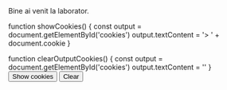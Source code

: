 
<script>
  document.cookie = "session=test GDPR"; document.cookie = "favorite_task=collect Data"; function alertCookie() { alert(document.cookie); } 
  document.cookie = "name=oeschger; SameSite=None; Secure";
  document.cookie = "favorite_food=tripe; SameSite=None; Secure";

</script>
<body>
  Bine ai venit la laborator.


function showCookies() {
  const output = document.getElementById('cookies')
  output.textContent = '> ' + document.cookie
}

function clearOutputCookies() {
  const output = document.getElementById('cookies')
  output.textContent = ''
}  
<button onclick="alertCookie()">Show cookies</button>
<button onclick="clearOutputCookies()">Clear</button>

<div>
  <code id="cookies"></code>
</div>
</body>
